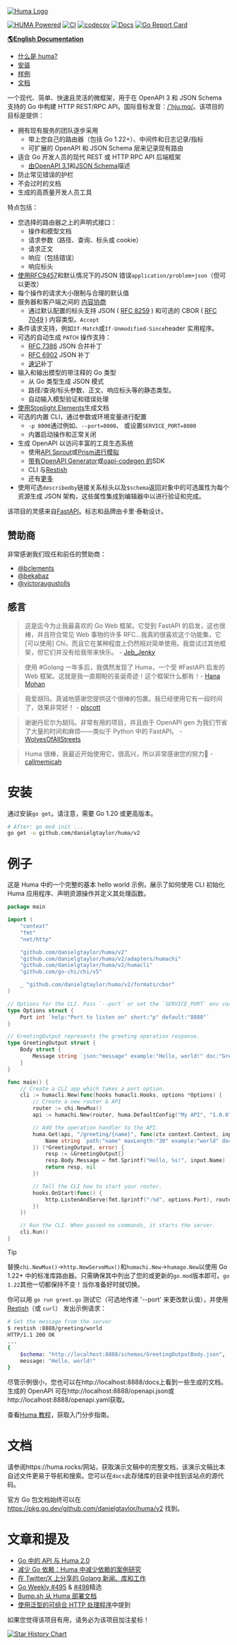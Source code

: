 <a href="#">
	<picture>
		<source media="(prefers-color-scheme: dark)" srcset="https://huma.rocks/huma-dark.png" />
		<source media="(prefers-color-scheme: light)" srcset="https://huma.rocks/huma.png" />
		<img alt="Huma Logo" src="https://huma.rocks/huma.png" />
	</picture>
</a>

[![HUMA Powered](https://img.shields.io/badge/Powered%20By-HUMA-f40273)](https://huma.rocks/) [![CI](https://github.com/danielgtaylor/huma/workflows/CI/badge.svg?branch=main)](https://github.com/danielgtaylor/huma/actions?query=workflow%3ACI+branch%3Amain++) [![codecov](https://codecov.io/gh/danielgtaylor/huma/branch/main/graph/badge.svg)](https://codecov.io/gh/danielgtaylor/huma) [![Docs](https://godoc.org/github.com/danielgtaylor/huma/v2?status.svg)](https://pkg.go.dev/github.com/danielgtaylor/huma/v2?tab=doc) [![Go Report Card](https://goreportcard.com/badge/github.com/danielgtaylor/huma/v2)](https://goreportcard.com/report/github.com/danielgtaylor/huma/v2)

[**🌎English Documentation**](./README.md)

- [什么是 huma?](#intro)
- [安装](#install)
- [样例](#example)
- [文档](#documentation)

<a name="intro"></a>
一个现代、简单、快速且灵活的微框架，用于在 OpenAPI 3 和 JSON Schema 支持的 Go 中构建 HTTP REST/RPC API。国际音标发音：[/'hjuːmɑ/](https://en.wiktionary.org/wiki/Wiktionary:International_Phonetic_Alphabet)。该项目的目标是提供：

- 拥有现有服务的团队逐步采用
  - 带上您自己的路由器（包括 Go 1.22+）、中间件和日志记录/指标
  - 可扩展的 OpenAPI 和 JSON Schema 层来记录现有路由
- 适合 Go 开发人员的现代 REST 或 HTTP RPC API 后端框架
  - [由OpenAPI 3.1](https://github.com/OAI/OpenAPI-Specification/blob/master/versions/3.1.0.md)和[JSON Schema](https://json-schema.org/)描述
- 防止常见错误的护栏
- 不会过时的文档
- 生成的高质量开发人员工具

特点包括：

- 您选择的路由器之上的声明式接口：
  - 操作和模型文档
  - 请求参数（路径、查询、标头或 cookie）
  - 请求正文
  - 响应（包括错误）
  - 响应标头
- [使用RFC9457](https://datatracker.ietf.org/doc/html/rfc9457)和默认情况下的JSON 错误`application/problem+json`（但可以更改）
- 每个操作的请求大小限制与合理的默认值
- 服务器和客户端之间的 [内容协商](https://developer.mozilla.org/en-US/docs/Web/HTTP/Content_negotiation)
  - 通过默认配置的标头支持 JSON ( [RFC 8259](https://tools.ietf.org/html/rfc8259) ) 和可选的 CBOR ( [RFC 7049](https://tools.ietf.org/html/rfc7049) ) 内容类型。`Accept`
- 条件请求支持，例如`If-Match`或`If-Unmodified-Since`header 实用程序。
- 可选的自动生成 `PATCH` 操作支持：
  - [RFC 7386](https://www.rfc-editor.org/rfc/rfc7386) JSON 合并补丁
  - [RFC 6902](https://www.rfc-editor.org/rfc/rfc6902) JSON 补丁
  - [速记](https://github.com/danielgtaylor/shorthand)补丁
- 输入和输出模型的带注释的 Go 类型
  - 从 Go 类型生成 JSON 模式
  - 路径/查询/标头参数、正文、响应标头等的静态类型。
  - 自动输入模型验证和错误处理
- [使用Stoplight Elements](https://stoplight.io/open-source/elements)生成文档
- 可选的内置 CLI，通过参数或环境变量进行配置
  - `-p 8000`通过例如、`--port=8000`、 或设置`SERVICE_PORT=8000`
  - 内置启动操作和正常关闭
- 生成 OpenAPI 以访问丰富的工具生态系统
  - 使用[API Sprout](https://github.com/danielgtaylor/apisprout)或[Prism进行模拟](https://stoplight.io/open-source/prism)
  - [带有OpenAPI Generator](https://github.com/OpenAPITools/openapi-generator)或[oapi-codegen 的](https://github.com/deepmap/oapi-codegen)SDK
  - CLI 与[Restish](https://rest.sh/)
  - 还有[更多](https://openapi.tools/) 
- 使用可选`describedby`链接关系标头以及`$schema`返回对象中的可选属性为每个资源生成 JSON 架构，这些属性集成到编辑器中以进行验证和完成。

该项目的灵感来自[FastAPI](https://fastapi.tiangolo.com/)。标志和品牌由卡里·泰勒设计。

## 赞助商

非常感谢我们现任和前任的赞助商：

- [@bclements](https://github.com/bclements)
- [@bekabaz](https://github.com/bekabaz)
- [@victoraugustolls](https://github.com/victoraugustolls)

## 感言

> 这是迄今为止我最喜欢的 Go Web 框架。它受到 FastAPI 的启发，这也很棒，并且符合常见 Web 事物的许多 RFC...我真的很喜欢这个功能集，它[可以使用] Chi，而且它在某种程度上仍然相对简单使用。我尝试过其他框架，但它们并没有给我带来快乐。 - [Jeb_Jenky](https://www.reddit.com/r/golang/comments/zhitcg/comment/izmg6vk/?utm_source=reddit&utm_medium=web2x&context=3)

> 使用 #Golang 一年多后，我偶然发现了 Huma，一个受 #FastAPI 启发的 Web 框架。这就是我一直期盼的圣诞奇迹！这个框架什么都有！- [Hana Mohan](https://twitter.com/unamashana/status/1733088066053583197)

> 我爱胡玛。真诚地感谢您提供这个很棒的包裹。我已经使用它有一段时间了，效果非常好！ - [plscott](https://www.reddit.com/r/golang/comments/1aoshey/comment/kq6hcpd/?utm_source=reddit&utm_medium=web2x&context=3)

> 谢谢丹尼尔为胡玛。非常有用的项目，并且由于 OpenAPI gen 为我们节省了大量的时间和麻烦——类似于 Python 中的 FastAPI。 - [WolvesOfAllStreets](https://www.reddit.com/r/golang/comments/1aqj99d/comment/kqfqcml/?utm_source=reddit&utm_medium=web2x&context=3)

> Huma 很棒，我最近开始使用它，很高兴，所以非常感谢您的努力🙏  - [callmemicah](https://www.reddit.com/r/golang/comments/1b32ts4/comment/ksvr9h7/?utm_source=reddit&utm_medium=web2x&context=3)

# 安装

通过安装`go get`。请注意，需要 Go 1.20 或更高版本。

```sh
# After: go mod init ...
go get -u github.com/danielgtaylor/huma/v2
```

# 例子

这是 Huma 中的一个完整的基本 hello world 示例，展示了如何使用 CLI 初始化 Huma 应用程序、声明资源操作并定义其处理函数。

```go
package main

import (
	"context"
	"fmt"
	"net/http"

	"github.com/danielgtaylor/huma/v2"
	"github.com/danielgtaylor/huma/v2/adapters/humachi"
	"github.com/danielgtaylor/huma/v2/humacli"
	"github.com/go-chi/chi/v5"

	_ "github.com/danielgtaylor/huma/v2/formats/cbor"
)

// Options for the CLI. Pass `--port` or set the `SERVICE_PORT` env var.
type Options struct {
	Port int `help:"Port to listen on" short:"p" default:"8888"`
}

// GreetingOutput represents the greeting operation response.
type GreetingOutput struct {
	Body struct {
		Message string `json:"message" example:"Hello, world!" doc:"Greeting message"`
	}
}

func main() {
	// Create a CLI app which takes a port option.
	cli := humacli.New(func(hooks humacli.Hooks, options *Options) {
		// Create a new router & API
		router := chi.NewMux()
		api := humachi.New(router, huma.DefaultConfig("My API", "1.0.0"))

		// Add the operation handler to the API.
		huma.Get(api, "/greeting/{name}", func(ctx context.Context, input *struct{
			Name string `path:"name" maxLength:"30" example:"world" doc:"Name to greet"`
		}) (*GreetingOutput, error) {
			resp := &GreetingOutput{}
			resp.Body.Message = fmt.Sprintf("Hello, %s!", input.Name)
			return resp, nil
		})

		// Tell the CLI how to start your router.
		hooks.OnStart(func() {
			http.ListenAndServe(fmt.Sprintf(":%d", options.Port), router)
		})
	})

	// Run the CLI. When passed no commands, it starts the server.
	cli.Run()
}
```

> [!TIP]
> 替换`chi.NewMux()`→`http.NewServeMux()`和`humachi.New`→`humago.New`以使用 Go 1.22+ 中的标准库路由器。只需确保其中列出了您的或更新的`go.mod`版本即可。`go 1.22`其他一切都保持不变！当你准备好时就切换。

你可以用 `go run greet.go` 测试它（可选地传递 '--port' 来更改默认值），并使用 [Restish](https://rest.sh/)（或 `curl`） 发出示例请求：

```sh
# Get the message from the server
$ restish :8888/greeting/world
HTTP/1.1 200 OK
...
{
	$schema: "http://localhost:8888/schemas/GreetingOutputBody.json",
	message: "Hello, world!"
}
```

尽管示例很小，您也可以在http://localhost:8888/docs上看到一些生成的文档。生成的 OpenAPI 可在http://localhost:8888/openapi.json或http://localhost:8888/openapi.yaml获取。

查看[Huma 教程](https://huma.rocks/tutorial/installation/)，获取入门分步指南。

# 文档

请参阅https://huma.rocks/网站，获取演示文稿中的完整文档，该演示文稿比本自述文件更易于导航和搜索。您可以在`docs`此存储库的目录中找到该站点的源代码。

官方 Go 包文档始终可以在 https://pkg.go.dev/github.com/danielgtaylor/huma/v2 找到。

# 文章和提及

- [Go 中的 API 与 Huma 2.0](https://dgt.hashnode.dev/apis-in-go-with-huma-20)
- [减少 Go 依赖：Huma 中减少依赖的案例研究](https://dgt.hashnode.dev/reducing-go-dependencies)
- [在 Twitter/X 上分享的 Golang 新闻、库和工作](https://twitter.com/golangch/status/1752175499701264532)
- [Go Weekly #495](https://golangweekly.com/issues/495) & [#498](https://golangweekly.com/issues/498)精选
- [Bump.sh 从 Huma 部署文档](https://docs.bump.sh/guides/bump-sh-tutorials/huma/)
- [使用泛型的可组合 HTTP 处理程序](https://www.willem.dev/articles/generic-http-handlers/)中提到

如果您觉得该项目有用，请务必为该项目加注星标！

<a href="https://star-history.com/#danielgtaylor/huma&Date">
	<picture>
		<source media="(prefers-color-scheme: dark)" srcset="https://api.star-history.com/svg?repos=danielgtaylor/huma&type=Date&theme=dark" />
		<source media="(prefers-color-scheme: light)" srcset="https://api.star-history.com/svg?repos=danielgtaylor/huma&type=Date" />
		<img alt="Star History Chart" src="https://api.star-history.com/svg?repos=danielgtaylor/huma&type=Date" />
	</picture>
</a>

